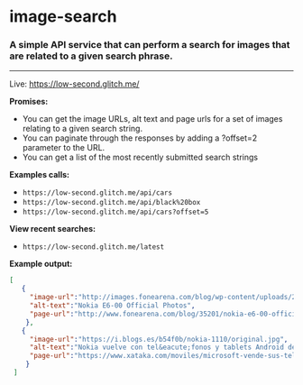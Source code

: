 # image-search
### A simple API service that can perform a search for images that are related to a given search phrase. 
---  
  
 Live: https://low-second.glitch.me/
  
**Promises:**  

 * You can get the image URLs, alt text and page urls for a set of images relating to a given search string.
 * You can paginate through the responses by adding a ?offset=2 parameter to the URL.
 * You can get a list of the most recently submitted search strings

**Examples calls:**
  
 * `https://low-second.glitch.me/api/cars`
 * `https://low-second.glitch.me/api/black%20box`
 * `https://low-second.glitch.me/api/cars?offset=5`

**View recent searches:**
 * `https://low-second.glitch.me/latest`

**Example output:**  
  
 ```json
 [ 
    { 
      "image-url":"http://images.fonearena.com/blog/wp-content/uploads/2011/04/NokiaE6_WHTE_FRT.jpg",  
      "alt-text":"Nokia E6-00 Official Photos",  
      "page-url":"http://www.fonearena.com/blog/35201/nokia-e6-00-official-photos.html"     
     },     
    { 
      "image-url":"https://i.blogs.es/b54f0b/nokia-1110/original.jpg",  
      "alt-text":"Nokia vuelve con tel&eacute;fonos y tablets Android de la mano de ...",  
      "page-url":"https://www.xataka.com/moviles/microsoft-vende-sus-telefonos-mas-sencillos-a-foxconn" 
     }
  ]
 ```
  

